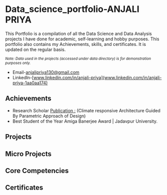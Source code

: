 # Data_science_portfolio-ANJALI PRIYA
This Portfolio is a compilation of all the Data Science and Data Analysis projects I have done for academic, self-learning and hobby purposes. This portfolio also contains my Achievements, skills, and certificates. It is updated on the regular basis.
 
<sub>*Note: Data used in the projects (accessed under data directory) is for demonstration purposes only.*</sub>

- Email-[anjalipriya130@gmail.com](https://mail.google.com/mail/u/0/?tab=rm&ogbl#inbox?compose=new)
- Linkedln-[www.linkedin.com/in/anjali-priya](www.linkedin.com/in/anjali-priya-1aa0aa174)
## Achievements
- Research Scholar [Publication :](https://journalsacfa.apeejay.edu/index.php/descriptio/article/view/16) (Climate responsive Architecture Guided By Parametric Approach of Design)
- Best Student of the Year Amiga Banerjee Award | Jadavpur University.

## Projects



## Micro Projects



## Core Competencies

## Certificates
